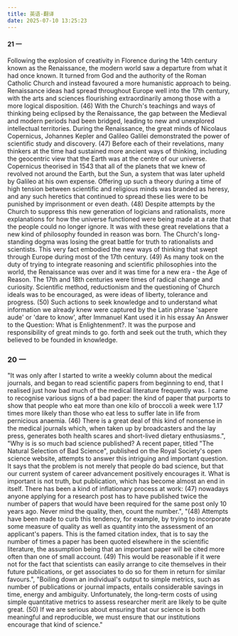 ```yaml
---
title: 英语-翻译
date: 2025-07-10 13:25:23
---
```


#### 21 一

Following the explosion of creativity in Florence during the 14th century known
as the Renaissance, the modern world saw a departure from what it had once known.
It turned from God and the authority of the Roman Catholic Church and instead
favoured a more humanistic approach to being. Renaissance ideas had spread
throughout Europe well into the 17th century, with the arts and sciences flourishing
extraordinarily among those with a more logical disposition. (46) With the Church's
teachings and ways of thinking being eclipsed by the Renaissance, the gap between
the Medieval and modern periods had been bridged, leading to new and unexplored
intellectual territories.
During the Renaissance, the great minds of Nicolaus Copernicus, Johannes
Kepler and Galileo Galilei demonstrated the power of scientific study and discovery.
(47) Before each of their revelations, many thinkers at the time had sustained more
ancient ways of thinking, including the geocentric view that the Earth was at the
centre of our universe. Copernicus theorised in 1543 that all of the planets that we knew
of revolved not around the Earth, but the Sun, a system that was later upheld by Galileo
at his own expense. Offering up such a theory during a time of high tension between
scientific and religious minds was branded as heresy, and any such heretics that
continued to spread these lies were to be punished by imprisonment or even death.
(48) Despite attempts by the Church to suppress this new generation of logicians
and rationalists, more explanations for how the universe functioned were being made
at a rate that the people could no longer ignore. It was with these great revelations
that a new kind of philosophy founded in reason was born.
The Church's long-standing dogma was losing the great battle for truth to
rationalists and scientists. This very fact embodied the new ways of thinking that
swept through Europe during most of the 17th century. (49) As many took on the duty
of trying to integrate reasoning and scientific philosophies into the world, the
Renaissance was over and it was time for a new era - the Age of Reason.
The 17th and 18th centuries were times of radical change and curiosity. Scientific
method, reductionism and the questioning of Church ideals was to be encouraged, as were
ideas of liberty, tolerance and progress. (50) Such actions to seek knowledge and to
understand what information we already knew were captured by the Latin phrase 'sapere
aude' or 'dare to know', after Immanuel Kant used it in his essay An Answer to the
Question: What is Enlightenment?. It was the purpose and responsibility of great minds to
go. forth and seek out the truth, which they believed to be founded in knowledge.


### 20 一

"It was only after I started to write a weekly column about the medical journals, and began to read scientific papers from beginning to end, that I realised just how bad much of the medical literature frequently was. I came to recognise various signs of a bad paper: the kind of paper that purports to show that people who eat more than one kilo of broccoli a week were 1.17 times more likely than those who eat less to suffer late in life from pernicious anaemia. (46) There is a great deal of this kind of nonsense in the medical journals which, when taken up by broadcasters and the lay press, generates both health scares and short-lived dietary enthusiasms.",
"Why is is so much bad science published? A recent paper, titled \"The Natural Selection of Bad Science\", published on the Royal Society's open science website, attempts to answer this intriguing and important question. It says that the problem is not merely that people do bad science, but that our current system of career advancement positively encourages it. What is important is not truth, but publication, which has become almost an end in itself. There has been a kind of inflationary process at work: (47) nowadays anyone applying for a research post has to have published twice the number of papers that would have been required for the same post only 10 years ago. Never mind the quality, then, count the number.",
"(48) Attempts have been made to curb this tendency, for example, by trying to incorporate some measure of quality as well as quantity into the assessment of an applicant's papers. This is the famed citation index, that is to say the number of times a paper has been quoted elsewhere in the scientific literature, the assumption being that an important paper will be cited more often than one of small account. (49) This would be reasonable if it were not for the fact that scientists can easily arrange to cite themselves in their future publications, or get associates to do so for them in return for similar favours.",
"Boiling down an individual's output to simple metrics, such as number of publications or journal impacts, entails considerable savings in time, energy and ambiguity. Unfortunately, the long-term costs of using simple quantitative metrics to assess researcher merit are likely to be quite great. (50) If we are serious about ensuring that our science is both meaningful and reproducible, we must ensure that our institutions encourage that kind of science."
